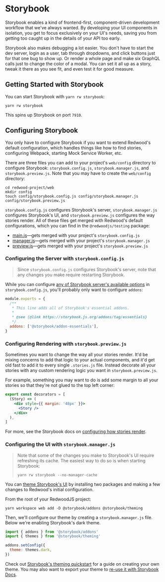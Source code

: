 # Storybook

Storybook enables a kind of frontend-first, component-driven development workflow that we've always wanted.
By developing your UI components in isolation, you get to focus exclusively on your UI's needs,
saving you from getting too caught up in the details of your API too early.

Storybook also makes debugging a lot easier.
You don't have to start the dev server, login as a user, tab through dropdowns, and click buttons just for that one bug to show up.
Or render a whole page and make six GraphQL calls just to change the color of a modal.
You can set it all up as a story, tweak it there as you see fit, and even test it for good measure.

## Getting Started with Storybook

You can start Storybook with `yarn rw storybook`:

```
yarn rw storybook
```

This spins up Storybook on port `7910`.

## Configuring Storybook

You only have to configure Storybook if you want to extend Redwood's default configuration, which handles things like how to find stories, configuring Webpack, starting Mock Service Worker, etc.

There are three files you can add to your project's `web/config` directory to configure Storybook: `storybook.config.js`, `storybook.manager.js`, and `storybook.preview.js`. Note that you may have to create the `web/config` directory:

```
cd redwood-project/web
mkdir config
touch config/storybook.config.js config/storybook.manager.js config/storybook.preview.js
```

`storybook.config.js` configures Storybook's server, `storybook.manager.js` configures Storybook's UI, and `storybook.preview.js` configures the way stories render.
All of these files get merged with Redwood's default configurations, which you can find in the `@redwoodjs/testing` package:

- [main.js](https://github.com/redwoodjs/redwood/blob/main/packages/testing/config/storybook/main.js)—gets merged with your project's `storybook.config.js`
- [manager.js](https://github.com/redwoodjs/redwood/blob/main/packages/testing/config/storybook/manager.js)—gets merged with your project's `storybook.manager.js`
- [preview.js](https://github.com/redwoodjs/redwood/blob/main/packages/testing/config/storybook/preview.js)—gets merged with your project's `storybook.preview.js`

### Configuring the Server with `storybook.config.js`

> Since `storybook.config.js` configures Storybook's server, note that any changes you make require restarting Storybook.

While you can configure [any of Storybook server's available options](https://storybook.js.org/docs/react/configure/overview#configure-your-storybook-project) in `storybook.config.js`, you'll probably only want to configure `addons`:

```javascript title="web/config/storybook.config.js"
module.exports = {
  /**
   * This line adds all of Storybook's essential addons.
   *
   * @see {@link https://storybook.js.org/addons/tag/essentials}
   */
  addons: ['@storybook/addon-essentials'],
}
```

### Configuring Rendering with `storybook.preview.js`

Sometimes you want to change the way all your stories render.
It'd be mixing concerns to add that logic to your actual components, and it'd get old fast to add it to every single `.stories.js` file.
Instead decorate all your stories with any custom rendering logic you want in `storybook.preview.js`.

For example, something you may want to do is add some margin to all your stories so that they're not glued to the top left corner:

```jsx title="web/config/storybook.preview.js"
export const decorators = [
  (Story) => (
    <div style={{ margin: '48px' }}>
      <Story />
    </div>
  ),
]
```

For more, see the Storybook docs on [configuring how stories render](https://storybook.js.org/docs/react/configure/overview#configure-story-rendering).

### Configuring the UI with `storybook.manager.js`

> Note that some of the changes you make to Storybook's UI require refreshing its cache.
> The easiest way to do so is when starting Storybook:
>
> ```
> yarn rw storybook --no-manager-cache
> ```

You can [theme Storybook's UI](https://storybook.js.org/docs/react/configure/theming) by installing two packages and making a few changes to Redwood's initial configuration.

From the root of your RedwoodJS project:

```
yarn workspace web add -D @storybook/addons @storybook/theming
```

Then, we'll configure our theme by creating a `storybook.manager.js` file. Below we're enabling Storybook's dark theme.

```javascript title="web/config/storybook.manager.js"
import { addons } from '@storybook/addons'
import { themes } from '@storybook/theming'

addons.setConfig({
  theme: themes.dark,
})
```

Check out [Storybook's theming quickstart](https://storybook.js.org/docs/react/configure/theming#create-a-theme-quickstart) for a guide on creating your own theme. You may also want to export your theme to [re-use it with Storybook Docs](https://storybook.js.org/docs/react/configure/theming#theming-docs).
